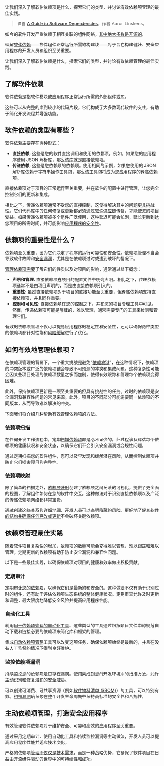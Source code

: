 
<!--
title: 软件依赖指南
cover: https://cdn.thenewstack.io/media/2024/07/9d571027-dependencies.jpg
-->

让我们深入了解软件依赖项是什么，探索它们的类型，并讨论有效依赖项管理的最佳实践。

> 译自 [A Guide to Software Dependencies](https://thenewstack.io/a-guide-to-software-dependencies/)，作者 Aaron Linskens。

如今的软件开发严重依赖于相互关联的组件网络，[其中绝大多数是开源的](https://www.linuxfoundation.org/blog/blog/a-summary-of-census-ii-open-source-software-application-libraries-the-world-depends-on)。

理解[软件依赖](https://www.sonatype.com/resources/articles/what-are-software-dependencies)——软件组件正常运行所需的构建块——对于旨在构建健壮、安全应用程序的开发人员和组织至关重要。

让我们深入了解软件依赖是什么，探索它们的类型，并讨论有效依赖管理的最佳实践。

## 了解软件依赖

软件依赖是指软件模块或应用程序正常运行所需的外部组件或库。

这些可以从完整的库到较小的代码片段，它们构成了大多数现代软件的支柱，有助于简化开发流程并增强功能。

## 软件依赖的类型有哪些？

软件依赖主要存在两种形式：

- **直接依赖**: 这些是您的软件直接调用和使用的依赖项。例如，如果您的应用程序使用 JSON 解析库，那么该库就是直接依赖项。
- **传递依赖**: 这些是您依赖项的依赖项。使用相同的示例，如果您使用的 JSON 解析库依赖于字符串操作工具包，那么该工具包将成为您应用程序的传递依赖项。

直接依赖项对于项目的正常运行至关重要，并在软件的配置中进行管理，让您完全控制它们的更新和集成。

相比之下，传递依赖项通常不受您的直接控制，这使得解决其中的问题更具挑战性。它们代码库中的任何修复或更新都必须通过[软件供应链](https://www.sonatype.com/resources/articles/what-is-software-supply-chain)传播，才能使您的项目受益。如果传递依赖项被多个组件广泛使用，这种延迟可能会加剧，延长更新到达您项目的所需时间，并可能影响[应用程序的安全性](https://thenewstack.io/a-guide-to-open-source-software-security/)。

## 依赖项的重要性是什么？

依赖项至关重要，因为它们决定了程序的运行可靠性和安全性。依赖项管理不当会导致软件故障和[安全漏洞](https://www.sonatype.com/resources/articles/what-are-open-source-vulnerabilities)，尤其是在依赖项过时或遭到破坏的情况下。

[管理依赖项需要](https://thenewstack.io/better-incident-management-requires-more-than-just-data/)了解它们的性质以及对项目的影响，通常通过以下概念：

- **声明和管理**: 直接依赖项在项目的配置文件中明确声明。相比之下，传递依赖项通常不是由项目声明的，而是由直接依赖项引入的。
- **重要性**: 虽然直接依赖项对于项目的直接功能至关重要，但传递依赖项支持直接依赖项，并且同样重要。
- **控制和可见性**: 直接依赖项在您的控制之下，并在您的项目管理工具中可见。然而，传递依赖项可能是隐藏的，难以管理，通常需要专门的工具来检测和管理它们。

有效的依赖项管理不仅可以提高应用程序的稳定性和安全性，还可以确保两种类型的依赖项都针对性能和[风险缓解](https://thenewstack.io/navigating-open-source-software-risks-whose-job-is-it-anyway/)进行了优化。

## 如何有效地管理依赖项？

在依赖项管理的背景下，一个重大挑战是避免“[依赖地狱](https://en.wikipedia.org/wiki/Dependency_hell)”，在这种情况下，依赖项的冲突版本或广泛的依赖项链会导致不可预测的冲突和集成问题。这种复杂性可能会因某些项目处理的依赖项数量之多而加剧，使得有效跟踪和管理每个依赖项变得困难。

此外，保持依赖项更新是一项至关重要的但具有挑战性的任务。过时的依赖项是安全漏洞和兼容性问题的常见来源。此外，项目的不同部分可能需要同一依赖项的不同版本，从而导致难以解决的冲突。

下面我们将介绍几种帮助有效管理依赖项的方法。

### 依赖项扫描
在任何开发工作流程中，定期[扫描依赖项](https://www.sonatype.com/blog/rule-over-your-dependencies-and-scan-at-your-own-open-source-risk)都是必不可少的。此过程涉及评估每个依赖项的健康状况和安全状态，以确保它们不会引入安全漏洞或合规性问题。

通过定期扫描您的软件组件，您可以及早发现和缓解潜在风险，从而控制依赖项并防止它们损害项目的完整性。

### 依赖项映射
除了简单的扫描之外，[依赖项映射](https://www.sonatype.com/blog/dependency-mapping-a-beginners-guide)创建了依赖项之间关系的可视化，提供了更全面的视图，了解组件如何在您的软件中交互。这种做法对于识别直接依赖项以及广泛的传递依赖项网络都非常宝贵。

通过创建这些关系的详细地图，开发人员可以查明隐藏的风险，更好地了解其[软件的结构并确保任何更改或更新](https://thenewstack.io/security-of-software-update-systems-in-2023/)不会破坏关键依赖项。

## 依赖项管理最佳实践
随着软件项目复杂性的增加，依赖项的数量可能会变得难以管理，难以跟踪和难以管理。定期更新的依赖项有助于防止安全漏洞和兼容性问题。

以下是一些最佳实践，以确保依赖项对项目的健康和效率做出积极贡献。

### 定期审计

定期[审计您的依赖项](https://ossindex.sonatype.org/)，以确保它们是最新的和安全的。这种做法不仅有助于识别过时的组件，还有助于评估依赖项生态系统的整体健康状况。定期审查允许及时更新和调整，最大限度地降低安全风险并提高应用程序性能。

### 自动化工具

利用[用于依赖项管理的自动化工具](https://www.sonatype.com/products/open-source-security-dependency-management)。这些类型的工具通过根据项目文件中的规范自动下载和链接必要的依赖项来简化库和框架的管理。

集成[自动依赖项管理](https://thenewstack.io/unlocking-the-power-of-automatic-dependency-management/)工具可以改变这项任务，确保依赖项始终是最新的，并且在没有人工监督的情况下得到良好维护。

### 监控依赖项漏洞

持续监控您的依赖项是否存在漏洞。使用集成到您的开发环境中的扫描方法，允许[主动识别和修复潜在的安全威胁](https://thenewstack.io/down-with-detection-obsession-proactive-security-in-2024/)。

可以创建可消费、可共享资源（例如[软件物料清单 (SBOM)](https://www.sonatype.com/resources/articles/what-is-software-bill-of-materials)）的工具，可以特别有效。[扫描漏洞](https://www.sonatype.com/products/vulnerability-scanner)确保您在整个开发生命周期中保持高标准的安全性和合规性。

## 主动依赖项管理，打造安全应用程序

有效管理软件依赖项对于维护安全、可靠和高效的应用程序至关重要。

通过采用定期审计、使用自动化工具和持续监控漏洞等主动做法，开发人员可以提高应用程序性能并适应技术变化。

严格的依赖项[管理不仅仅是技术需求](https://thenewstack.io/why-kubernetes-cluster-management-needs-to-be-easier-for-developers/)，而是一种战略优势，它确保了软件项目在日益由开源组件驱动的世界中的可持续性和成功。
